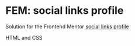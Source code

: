 # FEM: social links profile

Solution for the Frontend Mentor [social links profile](https://www.frontendmentor.io/challenges/social-links-profile-UG32l9m6dQ)

HTML and CSS